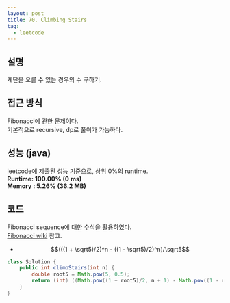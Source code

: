 ```yaml
---
layout: post
title: 70. Climbing Stairs
tag:
  - leetcode
---
```


## 설명
계단을 오를 수 있는 경우의 수 구하기.

## 접근 방식
Fibonacci에 관한 문제이다.  
기본적으로 recursive, dp로 풀이가 가능하다.

## 성능 (java)
leetcode에 제출된 성능 기준으로, 상위 0%의 runtime.  
**Runtime: 100.00% (0 ms)**  
**Memory : 5.26% (36.2 MB)**

## 코드
Fibonacci sequence에 대한 수식을 활용하였다.  
[Fibonacci wiki](https://namu.wiki/w/%ED%94%BC%EB%B3%B4%EB%82%98%EC%B9%98%20%EC%88%98%EC%97%B4) 참고.  
- $$(((1 + \sqrt5)/2)^n - ((1 - \sqrt5)/2)^n)/\sqrt5$$
```java
class Solution {
    public int climbStairs(int n) {
        double root5 = Math.pow(5, 0.5);
        return (int) ((Math.pow((1 + root5)/2, n + 1) - Math.pow((1 - root5)/2, n + 1))/root5);
    }
}
```